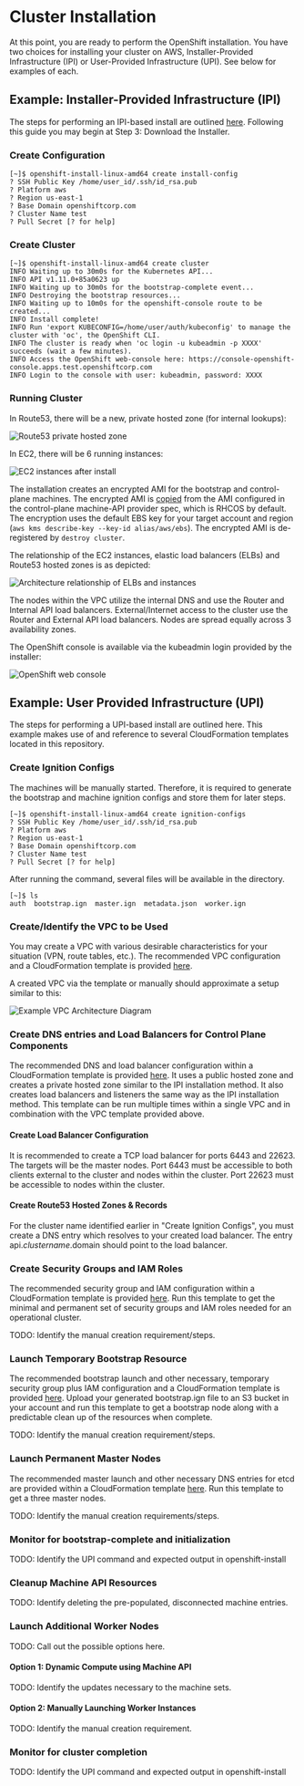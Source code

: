 # Cluster Installation

At this point, you are ready to perform the OpenShift installation. You have two choices for installing your cluster on
AWS, Installer-Provided Infrastructure (IPI) or User-Provided Infrastructure (UPI). See below for examples of each.

## Example: Installer-Provided Infrastructure (IPI)

The steps for performing an IPI-based install are outlined [here][cloud-install]. Following this guide you may begin at
Step 3: Download the Installer.

### Create Configuration

```console
[~]$ openshift-install-linux-amd64 create install-config
? SSH Public Key /home/user_id/.ssh/id_rsa.pub
? Platform aws
? Region us-east-1
? Base Domain openshiftcorp.com
? Cluster Name test
? Pull Secret [? for help]
```

### Create Cluster

```console
[~]$ openshift-install-linux-amd64 create cluster
INFO Waiting up to 30m0s for the Kubernetes API...
INFO API v1.11.0+85a0623 up
INFO Waiting up to 30m0s for the bootstrap-complete event...
INFO Destroying the bootstrap resources...
INFO Waiting up to 10m0s for the openshift-console route to be created...
INFO Install complete!
INFO Run 'export KUBECONFIG=/home/user/auth/kubeconfig' to manage the cluster with 'oc', the OpenShift CLI.
INFO The cluster is ready when 'oc login -u kubeadmin -p XXXX' succeeds (wait a few minutes).
INFO Access the OpenShift web-console here: https://console-openshift-console.apps.test.openshiftcorp.com
INFO Login to the console with user: kubeadmin, password: XXXX
```

### Running Cluster

In Route53, there will be a new, private hosted zone (for internal lookups):

![Route53 private hosted zone](images/install_private_hosted_zone.png)

In EC2, there will be 6 running instances:

![EC2 instances after install](images/install_nodes.png)

The installation creates an encrypted AMI for the bootstrap and control-plane machines.
The encrypted AMI is [copied][encrypted-copy] from the AMI configured in the control-plane machine-API provider spec, 
which is RHCOS by default. The encryption uses the default EBS key for your target account and region 
(`aws kms describe-key --key-id alias/aws/ebs`). The encrypted AMI is de-registered by `destroy cluster`.

The relationship of the EC2 instances, elastic load balancers (ELBs) and Route53 hosted zones is as depicted:

![Architecture relationship of ELBs and instances](images/install_nodes_elbs.png)

The nodes within the VPC utilize the internal DNS and use the Router and Internal API load balancers. External/Internet
access to the cluster use the Router and External API load balancers. Nodes are spread equally across 3 availability
zones.

The OpenShift console is available via the kubeadmin login provided by the installer:

![OpenShift web console](images/install_console.png)

## Example: User Provided Infrastructure (UPI)

The steps for performing a UPI-based install are outlined here. This example makes use of and reference to several 
CloudFormation templates located in this repository.

### Create Ignition Configs

The machines will be manually started. Therefore, it is required to generate the bootstrap and machine ignition configs 
and store them for later steps.

```console
[~]$ openshift-install-linux-amd64 create ignition-configs
? SSH Public Key /home/user_id/.ssh/id_rsa.pub
? Platform aws
? Region us-east-1
? Base Domain openshiftcorp.com
? Cluster Name test
? Pull Secret [? for help]
```

After running the command, several files will be available in the directory.

```console
[~]$ ls
auth  bootstrap.ign  master.ign  metadata.json  worker.ign
```

### Create/Identify the VPC to be Used

You may create a VPC with various desirable characteristics for your situation (VPN, route tables, etc.). The recommended
VPC configuration and a CloudFormation template is provided [here](../../../upi/aws/cloudformation/01_vpc.yaml). 

A created VPC via the template or manually should approximate a setup similar to this:

![Example VPC Architecture Diagram](images/install_upi_vpc.png)

### Create DNS entries and Load Balancers for Control Plane Components

The recommended DNS and load balancer configuration within a CloudFormation template is provided 
[here](../../../upi/aws/cloudformation/02_cluster_infra.yaml). It uses a public hosted zone and creates a private hosted
zone similar to the IPI installation method. It also creates load balancers and listeners the same way as the IPI
installation method. This template can be run multiple times within a single VPC and in combination with the VPC
template provided above.

#### Create Load Balancer Configuration

It is recommended to create a TCP load balancer for ports 6443 and 22623. The targets will be the master nodes.
Port 6443 must be accessible to both clients external to the cluster and nodes within the cluster. Port 22623 must
be accessible to nodes within the cluster. 

#### Create Route53 Hosted Zones & Records

For the cluster name identified earlier in "Create Ignition Configs", you must create a DNS entry which resolves to 
your created load balancer. The entry api.$clustername.$domain should point to the load balancer.

### Create Security Groups and IAM Roles

The recommended security group and IAM configuration within a CloudFormation template is provided 
[here](../../../upi/aws/cloudformation/03_cluster_security.yaml). Run this template to get the minimal and permanent
set of security groups and IAM roles needed for an operational cluster.

TODO: Identify the manual creation requirement/steps.

### Launch Temporary Bootstrap Resource

The recommended bootstrap launch and other necessary, temporary security group plus IAM configuration and a CloudFormation 
template is provided [here](../../../upi/aws/cloudformation/04_cluster_bootstrap.yaml). Upload your generated bootstrap.ign
file to an S3 bucket in your account and run this template to get a bootstrap node along with a predictable clean up of 
the resources when complete. 

TODO: Identify the manual creation requirement/steps.

### Launch Permanent Master Nodes

The recommended master launch and other necessary DNS entries for etcd are provided within a CloudFormation 
template [here](../../../upi/aws/cloudformation/05_cluster_master_nodes.yaml). Run this template to get a three master
nodes. 

TODO: Identify the manual creation requirements/steps.

### Monitor for bootstrap-complete and initialization

TODO: Identify the UPI command and expected output in openshift-install

### Cleanup Machine API Resources

TODO: Identify deleting the pre-populated, disconnected machine entries.

### Launch Additional Worker Nodes

TODO: Call out the possible options here.

#### Option 1: Dynamic Compute using Machine API

TODO: Identify the updates necessary to the machine sets.

#### Option 2: Manually Launching Worker Instances

TODO: Identify the manual creation requirement.

### Monitor for cluster completion

TODO: Identify the UPI command and expected output in openshift-install

[cloud-install]: https://cloud.openshift.com/clusters/install
[encrypted-copy]: https://docs.aws.amazon.com/AWSEC2/latest/UserGuide/AMIEncryption.html#create-ami-encrypted-root-snapshot

